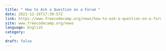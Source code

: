 ```yaml
---
title: " How to Ask a Question on a Forum "
date: 2021-12-16T17:39:57Z
link: https://www.freecodecamp.org/news/how-to-ask-a-question-on-a-forum/?utm_medium=RSS&utm_source=news.12bit.vn
site: www.freecodecamp.org/news
language: English
category:
  -   
draft: false
---
```

